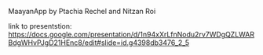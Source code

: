 MaayanApp by Ptachia Rechel and Nitzan Roi

link to presentstion:
https://docs.google.com/presentation/d/1n94xXrLfnNodu2rv7WDgQZLWARBdgWHvPJgD21HEnc8/edit#slide=id.g4398db3476_2_5
